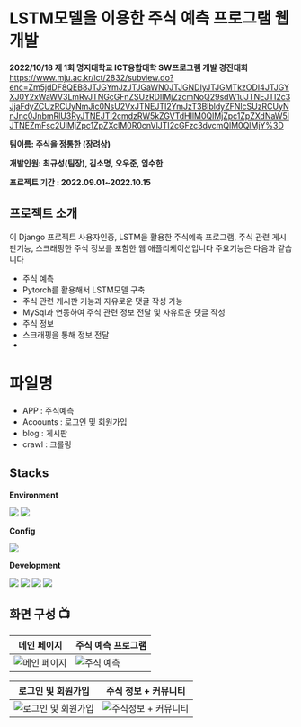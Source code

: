 # LSTM모델을 이용한 주식 예측 프로그램 웹 개발
**2022/10/18 제 1회 명지대학교 ICT융합대학 SW프로그램 개발 경진대회**
https://www.mju.ac.kr/ict/2832/subview.do?enc=Zm5jdDF8QEB8JTJGYmJzJTJGaWN0JTJGNDIyJTJGMTkzODI4JTJGYXJ0Y2xWaWV3LmRvJTNGcGFnZSUzRDIlMjZzcmNoQ29sdW1uJTNEJTI2c3JjaFdyZCUzRCUyNmJic0NsU2VxJTNEJTI2YmJzT3BlbldyZFNlcSUzRCUyNnJnc0JnbmRlU3RyJTNEJTI2cmdzRW5kZGVTdHIlM0QlMjZpc1ZpZXdNaW5lJTNEZmFsc2UlMjZpc1ZpZXclM0R0cnVlJTI2cGFzc3dvcmQlM0QlMjY%3D


**팀이름: 주식을 정통한 (장려상)**


**개발인원: 최규성(팀장), 김소명, 오우준, 임수한**


**프로젝트 기간 : 2022.09.01~2022.10.15**
## 프로젝트 소개
이 Django 프로젝트 사용자인증, LSTM을 활용한 주식예측 프로그램, 주식 관련 게시판기능, 스크래핑한 주식 정보를 포함한 웹 애플리케이션입니다 주요기능은 다음과 같습니다

- 주식 예측
 - Pytorch를 활용해서 LSTM모델 구축
- 주식 관련 게시판 기능과 자유로운 댓글 작성 가능 
 - MySql과 연동하여 주식 관련 정보 전달 및 자유로운 댓글 작성
- 주식 정보
 - 스크래핑을 통해 정보 전달
 - 
# 파일명
- APP : 주식예측
- Acoounts : 로그인 및 회원가입
- blog : 게시판
- crawl : 크롤링
  
## Stacks
**Environment**


<img src="https://img.shields.io/badge/Pycharm-E34F26?style=for-the-badge&logo=Pycharm&logoColor=white">  <img src="https://img.shields.io/badge/github-181717?style=for-the-badge&logo=github&logoColor=white">

**Config**


 <img src="https://img.shields.io/badge/npm-CB3837?style=for-the-badge&logo=npm&logoColor=white"> 
 
**Development**


  <img src="https://img.shields.io/badge/django-092E20?style=for-the-badge&logo=django&logoColor=white"> <img src="https://img.shields.io/badge/mysql-4479A1?style=for-the-badge&logo=mysql&logoColor=white"> <img src="https://img.shields.io/badge/PyTorch-EE4C2C?style=for-the-badge&logo=PyTorch&logoColor=white"> <img src="https://img.shields.io/badge/Bootstrap-7952B3?style=for-the-badge&logo=Bootstrap&logoColor=white"> 

## 화면 구성 📺

| 메인 페이지 | 주식 예측 프로그램 |
| --- | --- |
| ![메인 페이지](https://github.com/Choi9912/Django_AIstock/assets/76863081/9a2cf9ba-a447-4963-b9fb-df2f11adda68) | ![주식 예측](https://github.com/Choi9912/Django_AIstock/assets/76863081/ff32b7f7-0aec-4000-aae3-30436017453e) |

| 로그인 및 회원가입 | 주식 정보 + 커뮤니티 |
| --- | --- |
| ![로그인 및 회원가입](https://github.com/Choi9912/Django_AIstock/assets/76863081/2f2a77c4-d2bb-4547-8ebf-cbaa6fdb4baa) | ![주식정보 + 커뮤니티](https://github.com/Choi9912/Django_AIstock/assets/76863081/2f2a77c4-d2bb-4547-8ebf-cbaa6fdb4baa) |
